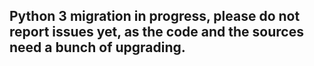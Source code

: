 

## Python 3 migration in progress, please do not report issues yet, as the code and the sources need a bunch of upgrading.
